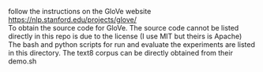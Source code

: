 follow the instructions on the GloVe website  
https://nlp.stanford.edu/projects/glove/  
To obtain the source code for GloVe. The source code cannot be listed directly in this repo is due to the license (I use MIT but theirs is Apache)  
The bash and python scripts for run and evaluate the experiments are listed in this directory. The text8 corpus can be directly obtained from their demo.sh

